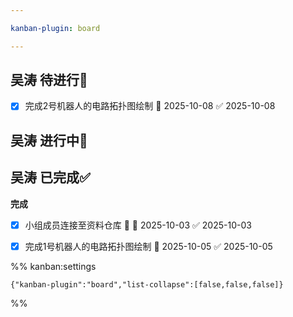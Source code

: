 ```yaml
---

kanban-plugin: board

---
```


## 吴涛 待进行📌

- [x] 完成2号机器人的电路拓扑图绘制 📅 2025-10-08 ✅ 2025-10-08


## 吴涛 进行中🔄



## 吴涛 已完成✅

**完成**
- [x] 小组成员连接至资料仓库 🔺 📅 2025-10-03 ✅ 2025-10-03
- [x] 完成1号机器人的电路拓扑图绘制 📅 2025-10-05 ✅ 2025-10-05




%% kanban:settings
```
{"kanban-plugin":"board","list-collapse":[false,false,false]}
```
%%